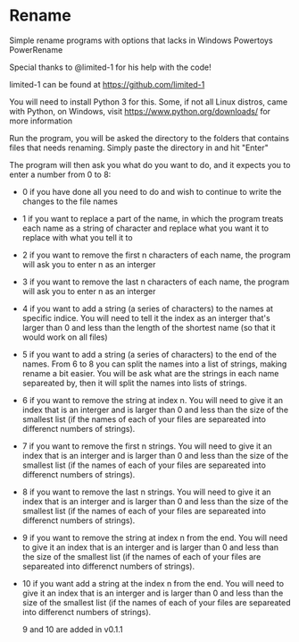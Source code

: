 # Rename
Simple rename programs with options that lacks in Windows Powertoys PowerRename

Special thanks to @limited-1 for his help with the code!

limited-1 can be found at https://github.com/limited-1


You will need to install Python 3 for this. Some, if not all Linux distros, came with Python, on Windows, visit https://www.python.org/downloads/ for more information

Run the program, you will be asked the directory to the folders that contains files that needs renaming. Simply paste the directory in and hit "Enter"

The program will then ask you what do you want to do, and it expects you to enter a number from 0 to 8:

* 0 if you have done all you need to do and wish to continue to write the changes to the file names
* 1 if you want to replace a part of the name, in which the program treats each name as a string of character and replace what you want it to replace with what you tell it to
* 2 if you want to remove the first n characters of each name, the program will ask you to enter n as an interger
* 3 if you want to remove the last n characters of each name, the program will ask you to enter n as an interger
* 4 if you want to add a string (a series of characters) to the names at specific indice. You will need to tell it the index as an interger that's larger than 0 and less than the length of the shortest name (so that it would work on all files)
* 5 if you want to add a string (a series of characters) to the end of the names.
From 6 to 8 you can split the names into a list of strings, making rename a bit easier. You will be ask what are the strings in each name separeated by, then it will split the names into lists of strings.
* 6 if you want to remove the string at index n. You will need to give it an index that is an interger and is larger than 0 and less than the size of the smallest list (if the names of each of your files are separeated into differenct numbers of strings).
* 7 if you want to remove the first n strings. You will need to give it an index that is an interger and is larger than 0 and less than the size of the smallest list (if the names of each of your files are separeated into differenct numbers of strings).
* 8 if you want to remove the last n strings. You will need to give it an index that is an interger and is larger than 0 and less than the size of the smallest list (if the names of each of your files are separeated into differenct numbers of strings).
* 9 if you want to remove the string at index n from the end. You will need to give it an index that is an interger and is larger than 0 and less than the size of the smallest list (if the names of each of your files are separeated into differenct numbers of strings).
* 10 if you want add a string at the index n from the end. You will need to give it an index that is an interger and is larger than 0 and less than the size of the smallest list (if the names of each of your files are separeated into differenct numbers of strings).
    
    
    9 and 10 are added in v0.1.1
